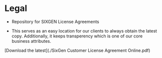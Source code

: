 # Legal

- Repository for SIXGEN License Agreements

- This serves as an easy location for our clients to always obtain the latest copy. Additionally, it keeps transperency which is one of our core business attributes. 

[Download the latest](./SixGen Customer License Agreement Online.pdf)
